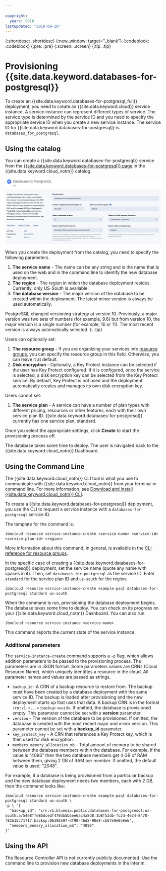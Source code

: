 ```yaml
---

copyright:
  years: 2018
lastupdated: "2018-09-20"
---
```


{:shortdesc: .shortdesc}
{:new_window: target="_blank"}
{:codeblock: .codeblock}
{:pre: .pre}
{:screen: .screen}
{:tip: .tip}

# Provisioning {{site.data.keyword.databases-for-postgresql}}

To create an {{site.data.keyword.databases-for-postgresql_full}} deployment, you need to create an {{site.data.keyword.cloud}} service instance. A service instance can represent different types of service. The service type is determined by the service ID and you need to specify the appropriate service ID when you create a new service instance. The service ID for {{site.data.keyword.databases-for-postgresql}} is `databases_for_postgresql`.


## Using the catalog

You can create a {{site.data.keyword.databases-for-postgresql}} service from the [{{site.data.keyword.databases-for-postgresql}} page](https://console.{DomainName}/catalog/services/databases-for-postgresql/) in the {{site.data.keyword.cloud_notm}} catalog.

![Catalog Deployment Page](images/catalog-deployment.png)

When you create the deployment from the catalog, you need to specify the following parameters.

1. **The service name** - The name can be any string and is the name that is used on the web and in the command line to identify the new database deployment.
2. **The region** - The region in which the database deployment resides. Currently, only US-South is available.
3. **The database version** - The major version of the database to be created within the deployment. The latest minor version is always be used automatically. 

PostgreSQL changed versioning strategy at version 10. Previously, a major version was two sets of numbers (for example, 9.6) but from version 10, the major version is a single number (for example, 10 or 11). The most recent version is always automatically selected.
{: .tip}

Users can optionally set:

1. **The resource group** - If you are organizing your services into [resource groups](/docs/resources/bestpractice_rgs.html#bp_resourcegroups), you can specify the resource group in this field. Otherwise, you can leave it at default.
2. **Disk encryption** - Optionally, a Key Protect instance can be selected if the user has Key Protect configured. If it is configured, once the service is selected, a disk encryption key can be selected from the Key Protect service. By default, Key Protect is not used and the deployment automatically creates and manages its own disk encryption key. 

Users cannot set:

1. **The service plan** - A service can have a number of plan types with different pricing, resources or other features, each with their own service plan ID. {{site.data.keyword.databases-for-postgresql}} currently has one service plan, standard. 

Once you select the appropriate settings, click **Create** to start the provisioning process off.

The database takes some time to deploy. The user is navigated back to the {{site.data.keyword.cloud_notm}} Dashboard.

## Using the Command Line

The {{site.data.keyword.cloud_notm}} CLI tool is what you use to communicate with {{site.data.keyword.cloud_notm}} from your terminal or command line. For more information, see [Download and install {{site.data.keyword.cloud_notm}} CLI](https://console.{DomainName}/docs/cli/reference/bluemix_cli/download_cli.html).

To create a {{site.data.keyword.databases-for-postgresql}} deployment, you use the CLI to request a service instance with a `databases-for-postgresql` service ID.

The template for the command is:

```
ibmcloud resource service-instance-create <service-name> <service-id> <service-plan-id> <region>
```

More information about this command, in general, is available in the [CLI reference for resource groups](/docs/cli/reference/ibmcloud/cli_resource_group.html#ibmcloud_resource_service_instance_create).

In the specific case of creating a {{site.data.keyword.databases-for-postgresql}} deployment, set the service name (quote any name with spaces in it). Then, set `databases-for-postgresql` as the service ID. Enter `standard` for the service plan ID and `us-south` for the region.

```
ibmcloud resource service-instance-create example-psql databases-for-postgresql standard us-south
```

When the command is run, provisioning the database deployment begins. The database takes some time to deploy. You can check on its progress on your {{site.data.keyword.cloud_notm}} Dashboard. You can also run:

```
ibmcloud resource service-instance <service-name>
```

This command reports the current state of the service instance.

### Additional parameters

The `service-instance-create` command supports a `-p` flag, which allows addition parameters to be passed to the provisioning process. The parameters are in JSON format. Some parameters values are CRNs (Cloud Resource Name), which uniquely identifies a resource in the cloud. All parameter names and values are passed as strings.

* `backup_id`- A CRN of a backup resource to restore from. The backup must have been created by a database deployment with the same service ID. The backup is loaded after provisioning and the new deployment starts up that uses that data. A backup CRN is in the format `crn:v1:<...>:backup:<uuid>`. If omitted, the database is provisioned empty. This parameter cannot be set with a **version** parameter
* `version` - The version of the database to be provisioned. If omitted, the database is created with the most recent major and minor version. This parameter cannot be set with a **backup_id** parameter.
* `key_protect_key` - A CRN that references a Key Protect key, which is then used for disk encryption.
* `members_memory_allocation_mb` -  Total amount of memory to be shared between the database members within the database. For example, if the value is "4096" then the two database members get 4 GB of RAM between them, giving 2 GB of RAM per member. If omitted, the default value is used; "2048".

For example, if a database is being provisioned from a particular backup and the new database deployment needs two members, each with 2 GB, then the command looks like:

```
ibmcloud resource service-instance-create example-psql databases-for-postgresql standard us-south \
-p \ '{
  "backup_id": "crn:v1:bluemix:public:databases-for-postgresql:us-south:a/54e8ffe85dcedf470db5b5ee6ac4a8d8:1b8f53db-fc2d-4e24-8470-f82b15c71717:backup:06392e97-df90-46d8-98e8-cb67e9e0a8e6",
  "members_memory_allocation_mb": "4096"
}'
```


## Using the API

The Resource Controller API is not currently publicly documented. Use the command line to provision new database deployments in the interim.

